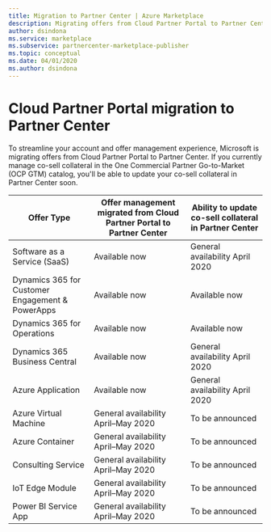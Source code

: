 ```yaml
---
title: Migration to Partner Center | Azure Marketplace
description: Migrating offers from Cloud Partner Portal to Partner Center.
author: dsindona
ms.service: marketplace
ms.subservice: partnercenter-marketplace-publisher
ms.topic: conceptual
ms.date: 04/01/2020
ms.author: dsindona
---
```


# Cloud Partner Portal migration to Partner Center

To streamline your account and offer management experience, Microsoft is migrating offers from Cloud Partner Portal to Partner Center. If you currently manage co-sell collateral in the One Commercial Partner Go-to-Market (OCP GTM) catalog, you'll be able to update your co-sell collateral in Partner Center soon.

| **Offer Type** | **Offer management migrated from Cloud Partner Portal to Partner Center** | **Ability to update co-sell collateral in Partner Center** |
|    -----------------------    |    -----------------------------  |  -----------------------------  |
| Software as a Service  (SaaS) |     Available now       |   General availability April 2020      |
| Dynamics 365 for Customer Engagement & PowerApps      |     Available now        |   Available now      |
| Dynamics 365 for Operations     |     Available now       |   Available now     |
| Dynamics 365 Business Central      |     Available now        |   General availability April 2020     |
| Azure Application     |     Available now       |   General availability April 2020     |
| Azure Virtual Machine      |     General availability April–May 2020       |   To be announced    |
| Azure Container     |     General availability April–May 2020       |   To be announced     |
| Consulting Service      |     General availability April–May 2020       |   To be announced     |
| IoT Edge Module      |     General availability April–May 2020       |   To be announced     |
| Power BI Service App     |     General availability April–May 2020       |   To be announced     |
